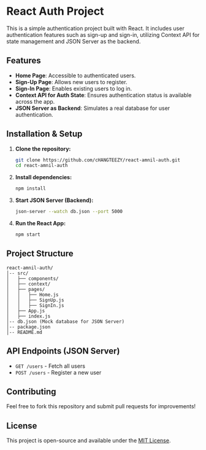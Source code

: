 # React Auth Project

This is a simple authentication project built with React. It includes user authentication features such as sign-up and sign-in, utilizing Context API for state management and JSON Server as the backend.

## Features

- **Home Page**: Accessible to authenticated users.
- **Sign-Up Page**: Allows new users to register.
- **Sign-In Page**: Enables existing users to log in.
- **Context API for Auth State**: Ensures authentication status is available across the app.
- **JSON Server as Backend**: Simulates a real database for user authentication.

## Installation & Setup

1. **Clone the repository:**
   ```sh
   git clone https://github.com/cHANGTEEZY/react-amnil-auth.git
   cd react-amnil-auth
   ```
2. **Install dependencies:**
   ```sh
   npm install
   ```
3. **Start JSON Server (Backend):**
   ```sh
   json-server --watch db.json --port 5000
   ```
4. **Run the React App:**
   ```sh
   npm start
   ```

## Project Structure

```
react-amnil-auth/
│-- src/
│   ├── components/
│   ├── context/
│   ├── pages/
│   │   ├── Home.js
│   │   ├── SignUp.js
│   │   ├── SignIn.js
│   ├── App.js
│   ├── index.js
│-- db.json (Mock database for JSON Server)
│-- package.json
│-- README.md
```

## API Endpoints (JSON Server)

- `GET /users` - Fetch all users
- `POST /users` - Register a new user

## Contributing

Feel free to fork this repository and submit pull requests for improvements!

## License

This project is open-source and available under the [MIT License](LICENSE).
